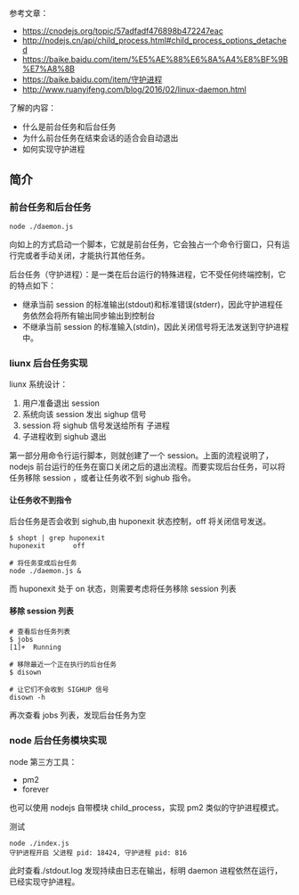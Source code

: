 参考文章：

- https://cnodejs.org/topic/57adfadf476898b472247eac
- http://nodejs.cn/api/child_process.html#child_process_options_detached
- https://baike.baidu.com/item/%E5%AE%88%E6%8A%A4%E8%BF%9B%E7%A8%8B
- https://baike.baidu.com/item/守护进程
- http://www.ruanyifeng.com/blog/2016/02/linux-daemon.html

了解的内容：

- 什么是前台任务和后台任务
- 为什么前台任务在结束会话的适合会自动退出
- 如何实现守护进程

## 简介

### 前台任务和后台任务

```shell
node ./daemon.js
```

向如上的方式启动一个脚本，它就是前台任务，它会独占一个命令行窗口，只有运行完或者手动关闭，才能执行其他任务。

后台任务（守护进程）：是一类在后台运行的特殊进程，它不受任何终端控制，它的特点如下：

- 继承当前 session 的标准输出(stdout)和标准错误(stderr)，因此守护进程任务依然会将所有输出同步输出到控制台
- 不继承当前 session 的标准输入(stdin)，因此关闭信号将无法发送到守护进程中。

### liunx 后台任务实现

liunx 系统设计：

1. 用户准备退出 session
2. 系统向该 session 发出 sighup 信号
3. session 将 sighub 信号发送给所有 子进程
4. 子进程收到 sighub 退出

第一部分用命令行运行脚本，则就创建了一个 session。上面的流程说明了，nodejs 前台运行的任务在窗口关闭之后的退出流程。而要实现后台任务，可以将任务移除 session ，或者让任务收不到 sighub 指令。

#### 让任务收不到指令

后台任务是否会收到 sighub,由 huponexit 状态控制，off 将关闭信号发送。

```shell
$ shopt | grep huponexit
huponexit       off

# 将任务变成后台任务
node ./daemon.js &
```

而 huponexit 处于 on 状态，则需要考虑将任务移除 session 列表

#### 移除 session 列表

```shell
# 查看后台任务列表
$ jobs
[1]+  Running

# 移除最近一个正在执行的后台任务
$ disown

# 让它们不会收到 SIGHUP 信号
disown -h
```

再次查看 jobs 列表，发现后台任务为空

### node 后台任务模块实现

node 第三方工具：

- pm2
- forever

也可以使用 nodejs 自带模块 child_process，实现 pm2 类似的守护进程模式。

测试

```shell
node ./index.js
守护进程开启 父进程 pid: 18424, 守护进程 pid: 816
```

此时查看./stdout.log 发现持续由日志在输出，标明 daemon 进程依然在运行，已经实现守护进程。
